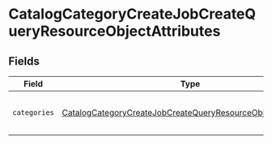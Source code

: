 # CatalogCategoryCreateJobCreateQueryResourceObjectAttributes


## Fields

| Field                                                                                                                                                 | Type                                                                                                                                                  | Required                                                                                                                                              | Description                                                                                                                                           |
| ----------------------------------------------------------------------------------------------------------------------------------------------------- | ----------------------------------------------------------------------------------------------------------------------------------------------------- | ----------------------------------------------------------------------------------------------------------------------------------------------------- | ----------------------------------------------------------------------------------------------------------------------------------------------------- |
| `categories`                                                                                                                                          | [CatalogCategoryCreateJobCreateQueryResourceObjectCategories](../../models/components/CatalogCategoryCreateJobCreateQueryResourceObjectCategories.md) | :heavy_check_mark:                                                                                                                                    | Array of catalog categories to create.                                                                                                                |